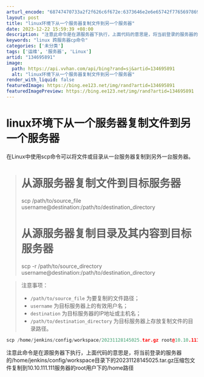 ```yaml
---
arturl_encode: "68747470733a2f2f626c6f672e:6373646e2e6e65742f77656978696e5f34323238393237392f:61727469636c652f64657461696c732f313334363935383931"
layout: post
title: "linux环境下从一个服务器复制文件到另一个服务器"
date: 2023-12-22 15:59:39 +08:00
description: "注意此命令是在源服务器下执行，上面代码的意思是，将当前登录的服务器的/home/jenkins/co"
keywords: "linux 跨服务器cp命令"
categories: ['未分类']
tags: ['运维', '服务器', 'Linux']
artid: "134695891"
image:
  path: https://api.vvhan.com/api/bing?rand=sj&artid=134695891
  alt: "linux环境下从一个服务器复制文件到另一个服务器"
render_with_liquid: false
featuredImage: https://bing.ee123.net/img/rand?artid=134695891
featuredImagePreview: https://bing.ee123.net/img/rand?artid=134695891
---
```


# linux环境下从一个服务器复制文件到另一个服务器

在Linux中使用scp命令可以将文件或目录从一台服务器复制到另外一台服务器。

> # 从源服务器复制文件到目标服务器
>   
> scp /path/to/source_file username@destination:/path/to/destination_directory
>
> # 从源服务器复制目录及其内容到目标服务器
>   
> scp -r /path/to/source_directory username@destination:/path/to/destination_directory

> 注意事项：
>
> * `/path/to/source_file`
>   为要复制的文件路径；
> * `username`
>   为目标服务器上的有效用户名；
> * `destination`
>   为目标服务器的IP地址或主机名；
> * `/path/to/destination_directory`
>   为目标服务器上存放复制文件的目录路径。

```cpp
scp /home/jenkins/config/workspace/20231128145025.tar.gz root@10.10.111.111:/home/
```

注意此命令是在源服务器下执行，上面代码的意思是，将当前登录的服务器的/home/jenkins/config/workspace目录下的20231128145025.tar.gz压缩包文件复制到10.10.111.111服务器的root用户下的/home路径